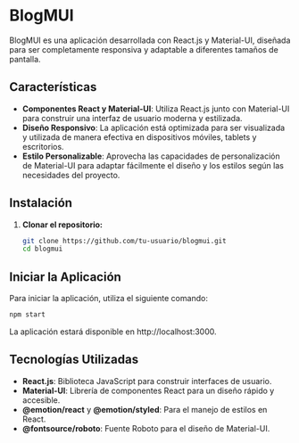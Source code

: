 # BlogMUI

BlogMUI es una aplicación desarrollada con React.js y Material-UI, diseñada para ser completamente responsiva y adaptable a diferentes tamaños de pantalla.

## Características

- **Componentes React y Material-UI**: Utiliza React.js junto con Material-UI para construir una interfaz de usuario moderna y estilizada.
- **Diseño Responsivo**: La aplicación está optimizada para ser visualizada y utilizada de manera efectiva en dispositivos móviles, tablets y escritorios.
- **Estilo Personalizable**: Aprovecha las capacidades de personalización de Material-UI para adaptar fácilmente el diseño y los estilos según las necesidades del proyecto.

## Instalación

1. **Clonar el repositorio:**

   ```bash
   git clone https://github.com/tu-usuario/blogmui.git
   cd blogmui

## Iniciar la Aplicación
Para iniciar la aplicación, utiliza el siguiente comando:

```bash
npm start
```

La aplicación estará disponible en http://localhost:3000.

## Tecnologías Utilizadas
- **React.js**: Biblioteca JavaScript para construir interfaces de usuario.
- **Material-UI**: Librería de componentes React para un diseño rápido y accesible.
- **@emotion/react** y **@emotion/styled**: Para el manejo de estilos en React.
- **@fontsource/roboto**: Fuente Roboto para el diseño de Material-UI.
```
